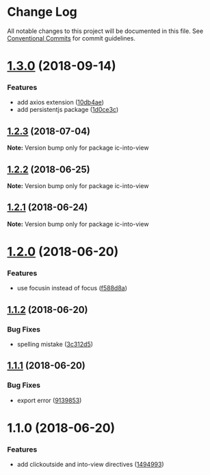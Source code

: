 # Change Log

All notable changes to this project will be documented in this file.
See [Conventional Commits](https://conventionalcommits.org) for commit guidelines.

<a name="1.3.0"></a>
# [1.3.0](https://github.com/xxxxxMiss/ic-utils/tree/master/packages/into-view/compare/ic-into-view@1.2.3...ic-into-view@1.3.0) (2018-09-14)


### Features

* add axios extension ([10db4ae](https://github.com/xxxxxMiss/ic-utils/tree/master/packages/into-view/commit/10db4ae))
* add persistentjs package ([1d0ce3c](https://github.com/xxxxxMiss/ic-utils/tree/master/packages/into-view/commit/1d0ce3c))




<a name="1.2.3"></a>
## [1.2.3](https://github.com/xxxxxMiss/ic-utils/tree/master/packages/into-view/compare/ic-into-view@1.2.2...ic-into-view@1.2.3) (2018-07-04)




**Note:** Version bump only for package ic-into-view

<a name="1.2.2"></a>
## [1.2.2](https://github.com/xxxxxMiss/ic-utils/tree/master/packages/into-view/compare/ic-into-view@1.2.1...ic-into-view@1.2.2) (2018-06-25)




**Note:** Version bump only for package ic-into-view

<a name="1.2.1"></a>
## [1.2.1](https://github.com/xxxxxMiss/ic-utils/tree/master/packages/into-view/compare/ic-into-view@1.2.0...ic-into-view@1.2.1) (2018-06-24)




**Note:** Version bump only for package ic-into-view

<a name="1.2.0"></a>
# [1.2.0](https://github.com/xxxxxMiss/ic-utils/tree/master/packages/into-view/compare/ic-into-view@1.1.2...ic-into-view@1.2.0) (2018-06-20)


### Features

* use focusin instead of focus ([f588d8a](https://github.com/xxxxxMiss/ic-utils/tree/master/packages/into-view/commit/f588d8a))




<a name="1.1.2"></a>
## [1.1.2](https://github.com/xxxxxMiss/ic-utils/tree/master/packages/into-view/compare/ic-into-view@1.1.1...ic-into-view@1.1.2) (2018-06-20)


### Bug Fixes

* spelling mistake ([3c312d5](https://github.com/xxxxxMiss/ic-utils/tree/master/packages/into-view/commit/3c312d5))




<a name="1.1.1"></a>
## [1.1.1](https://github.com/xxxxxMiss/ic-utils/tree/master/packages/into-view/compare/ic-into-view@1.1.0...ic-into-view@1.1.1) (2018-06-20)


### Bug Fixes

* export error ([9139853](https://github.com/xxxxxMiss/ic-utils/tree/master/packages/into-view/commit/9139853))




<a name="1.1.0"></a>
# 1.1.0 (2018-06-20)


### Features

* add clickoutside and into-view directives ([1494993](https://github.com/xxxxxMiss/ic-utils/tree/master/packages/into-view/commit/1494993))
